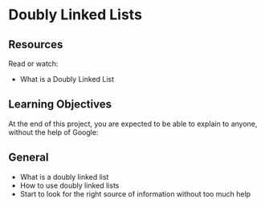 # Doubly Linked Lists
## Resources
Read or watch:

- What is a Doubly Linked List

## Learning Objectives
At the end of this project, you are expected to be able to explain to anyone, without the help of Google:

## General
- What is a doubly linked list
- How to use doubly linked lists
- Start to look for the right source of information without too much help